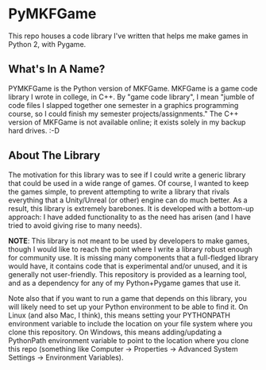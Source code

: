 # PyMKFGame

This repo houses a code library I've written that helps me make games in Python 2, with Pygame.

## What's In A Name?
PYMKFGame is the Python version of MKFGame.  MKFGame is a game code library I wrote in college, in C++.  By "game code library", I mean "jumble of code files I slapped together one semester in a graphics programming course, so I could finish my semester projects/assignments."  The C++ version of MKFGame is not available online; it exists solely in my backup hard drives. :-D

## About The Library
The motivation for this library was to see if I could write a generic library that could be used in a wide range of games.  Of course, I wanted to keep the games simple, to prevent attempting to write a library that rivals everything that a Unity/Unreal (or other) engine can do much better.  As a result, this library is extremely barebones.  It is developed with a bottom-up approach:  I have added functionality to as the need has arisen (and I have tried to avoid giving rise to many needs).

**NOTE**:  This library is not meant to be used by developers to make games, though I would like to reach the point where I write a library robust enough for community use.  It is missing many components that a full-fledged library would have, it contains code that is experimental and/or unused, and it is generally not user-friendly.  This repository is provided as a learning tool, and as a dependency for any of my Python+Pygame games that use it.

Note also that if you want to run a game that depends on this library, you will likely need to set up your Python environment to be able to find it.  On Linux (and also Mac, I think), this means setting your PYTHONPATH environment variable to include the location on your file system where you clone this repository.  On Windows, this means adding/updating a PythonPath environment variable to point to the location where you clone this repo (something like Computer -> Properties -> Advanced System Settings -> Environment Variables).

